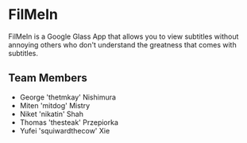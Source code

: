 FilMeIn
=========

FilMeIn is a Google Glass App that allows you to view subtitles without annoying others who don't understand the greatness that comes with subtitles.

Team Members
----
* George 'thetmkay' Nishimura
* Miten 'mitdog' Mistry
* Niket 'nikatin' Shah
* Thomas 'thesteak' Przepiorka
* Yufei 'squiwardthecow' Xie